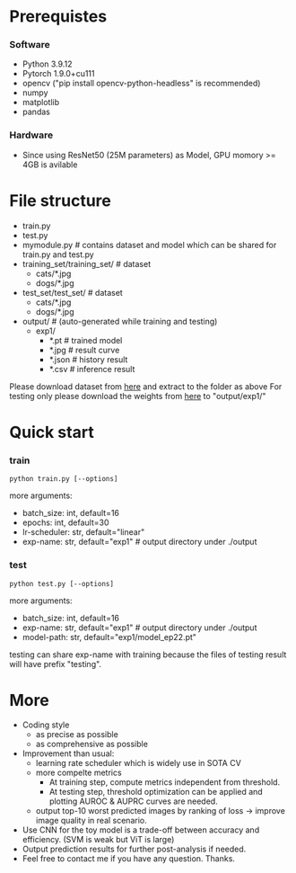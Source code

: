 # Prerequistes
### Software
+ Python 3.9.12
+ Pytorch 1.9.0+cu111
+ opencv ("pip install opencv-python-headless" is recommended)
+ numpy
+ matplotlib
+ pandas
### Hardware
+ Since using ResNet50 (25M parameters) as Model, GPU momory >= 4GB is avilable

# File structure
+ train.py
+ test.py
+ mymodule.py # contains dataset and model which can be shared for train.py and test.py
+ training_set/training_set/ # dataset
    + cats/*.jpg
    + dogs/*.jpg
+ test_set/test_set/ # dataset
    + cats/*.jpg
    + dogs/*.jpg
+ output/ # (auto-generated while training and testing)
    + exp1/
        + *.pt # trained model
        + *.jpg # result curve
        + *.json # history result
        + *.csv # inference result

Please download dataset from [here](https://www.kaggle.com/datasets/tongpython/cat-and-dog) and extract to the folder as above
For testing only please download the weights from [here](https://drive.google.com/file/d/1SibZx_Pad8YbYrUjE7dOvrZIc099zZwP/view?usp=drive_link) to "output/exp1/"

# Quick start
### train
```
python train.py [--options]
```

more arguments:
+ batch_size: int, default=16
+ epochs: int, default=30
+ lr-scheduler: str, default="linear"
+ exp-name: str, default="exp1" # output directory under ./output

### test
```
python test.py [--options]
```

more arguments:
+ batch_size: int, default=16
+ exp-name: str, default="exp1" # output directory under ./output
+ model-path: str, default="exp1/model_ep22.pt"

testing can share exp-name with training because the files of testing result will have prefix "testing".

# More
+ Coding style
    + as precise as possible
    + as comprehensive as possible
+ Improvement than usual:
    + learning rate scheduler which is widely use in SOTA CV
    + more compelte metrics
        + At training step, compute metrics independent from threshold.
        + At testing step, threshold optimization can be applied and plotting AUROC & AUPRC curves are needed.
    + output top-10 worst predicted images by ranking of loss -> improve image quality in real scenario. 
+ Use CNN for the toy model is a trade-off between accuracy and efficiency. (SVM is weak but ViT is large)
+ Output prediction results for further post-analysis if needed.
+ Feel free to contact me if you have any question. Thanks.
